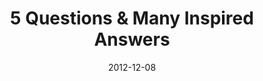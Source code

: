 ---
layout: post
title:  "5 Questions & Many Inspired Answers"
date:   2012-12-08
image: 
categories: 
---